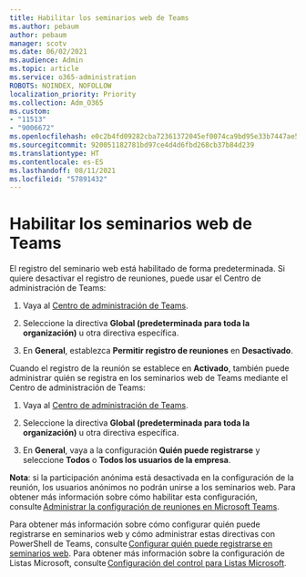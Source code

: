 ```yaml
---
title: Habilitar los seminarios web de Teams
ms.author: pebaum
author: pebaum
manager: scotv
ms.date: 06/02/2021
ms.audience: Admin
ms.topic: article
ms.service: o365-administration
ROBOTS: NOINDEX, NOFOLLOW
localization_priority: Priority
ms.collection: Adm_O365
ms.custom:
- "11513"
- "9006672"
ms.openlocfilehash: e0c2b4fd09282cba72361372045ef0074ca9bd95e33b7447ae59c5fa8f489062
ms.sourcegitcommit: 920051182781bd97ce4d4d6fbd268cb37b84d239
ms.translationtype: HT
ms.contentlocale: es-ES
ms.lasthandoff: 08/11/2021
ms.locfileid: "57891432"
---
```

# <a name="enable-teams-webinars"></a>Habilitar los seminarios web de Teams

El registro del seminario web está habilitado de forma predeterminada. Si quiere desactivar el registro de reuniones, puede usar el Centro de administración de Teams: 

1. Vaya al [Centro de administración de Teams](https://admin.teams.microsoft.com/policies/meetings). 

2. Seleccione la directiva **Global (predeterminada para toda la organización)** u otra directiva específica. 

3. En **General**, establezca **Permitir registro de reuniones** en **Desactivado**. 

Cuando el registro de la reunión se establece en **Activado**, también puede administrar quién se registra en los seminarios web de Teams mediante el Centro de administración de Teams: 

1. Vaya al [Centro de administración de Teams](https://admin.teams.microsoft.com/policies/meetings). 

2. Seleccione la directiva **Global (predeterminada para toda la organización)** u otra directiva específica. 

3. En **General**, vaya a la configuración **Quién puede registrarse** y seleccione **Todos** o **Todos los usuarios de la empresa**. 

**Nota**: si la participación anónima está desactivada en la configuración de la reunión, los usuarios anónimos no podrán unirse a los seminarios web. Para obtener más información sobre cómo habilitar esta configuración, consulte [Administrar la configuración de reuniones en Microsoft Teams](https://docs.microsoft.com/microsoftteams/meeting-settings-in-teams). 

Para obtener más información sobre cómo configurar quién puede registrarse en seminarios web y cómo administrar estas directivas con PowerShell de Teams, consulte [Configurar quién puede registrarse en seminarios web](https://docs.microsoft.com/microsoftteams/set-up-webinars?source=docs#configure-who-can-register-for-webinars). Para obtener más información sobre la configuración de Listas Microsoft, consulte [Configuración del control para Listas Microsoft](https://docs.microsoft.com/sharepoint/control-lists). 